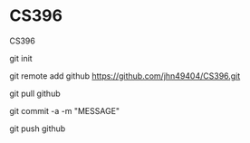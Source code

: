 CS396
=====

CS396

git init

git remote add github https://github.com/jhn49404/CS396.git

git pull github

git commit -a -m "MESSAGE"

git push github
